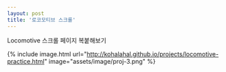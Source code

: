 ```yaml
---
layout: post
title: '로코모티브 스크롤'
---
```


Locomotive 스크롤 페이지 복붙해보기

{% include image.html url="http://kohalahal.github.io/projects/locomotive-practice.html" image="assets/image/proj-3.png" %}
